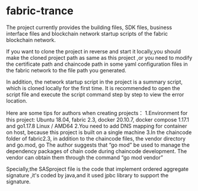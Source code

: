 # fabric-trance
The project currently provides the building files, SDK files, business interface files and blockchain network startup scripts of the fabric blockchain network.

If you want to clone the project in reverse and start it locally,you should make the cloned project path as same as this project ,or you need to modify the certificate path and chaincode path in some yaml configuration files in the fabric network to the file path you generated.

In addition, the network startup script in the project is a summary script, which is cloned locally for the first time. It is recommended to open the script file and execute the script command step by step to view the error location.

Here are some tips for authors when creating projects：
1.Environment for this project: Ubuntu 18.04, fabric 2.3, docker 20.10.7, docker compose 1.17.1 and go1.17.8 Linux / AMD64
2.You need to add DNS mapping for container on host, because this project is built on a single machine
3.In the chaincode folder of fabric2.3, in addition to the chaincode files, the vendor directory and go.mod, go The author suggests that “go mod” be used to manage the dependency packages of chain code during chaincode development. The vendor can obtain them through the command “go mod vendor”

Specially,the SASproject file is the code that implement ordered aggregate signature ,it's coded by java,and it used jpbc library to support the signature.

